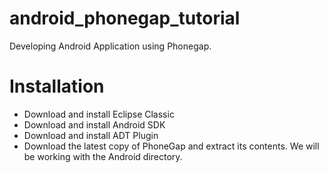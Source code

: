 android_phonegap_tutorial
=========================

Developing Android Application using Phonegap.

Installation
=========================

- Download and install Eclipse Classic
- Download and install Android SDK
- Download and install ADT Plugin
- Download the latest copy of PhoneGap and extract its contents. We will be working with the Android directory.
